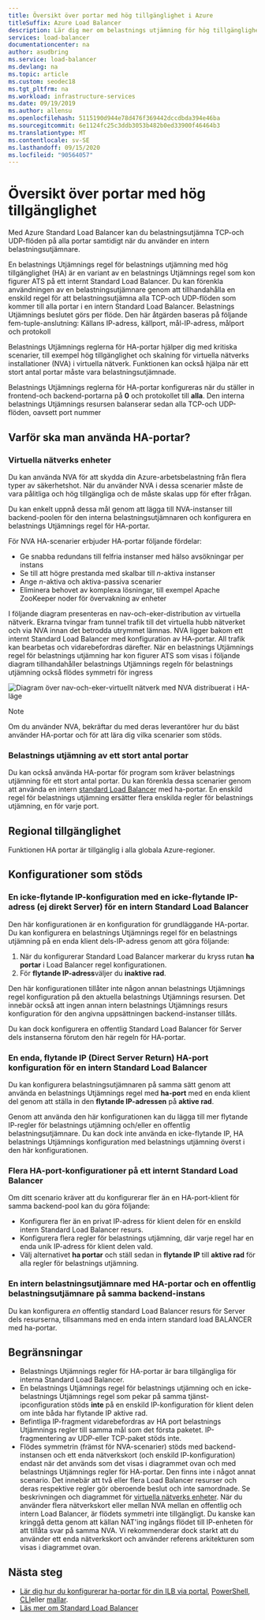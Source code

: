 ```yaml
---
title: Översikt över portar med hög tillgänglighet i Azure
titleSuffix: Azure Load Balancer
description: Lär dig mer om belastnings utjämning för hög tillgänglighets portar på en intern belastningsutjämnare.
services: load-balancer
documentationcenter: na
author: asudbring
ms.service: load-balancer
ms.devlang: na
ms.topic: article
ms.custom: seodec18
ms.tgt_pltfrm: na
ms.workload: infrastructure-services
ms.date: 09/19/2019
ms.author: allensu
ms.openlocfilehash: 5115190d944e78d476f369442dccdbda394e46ba
ms.sourcegitcommit: 6e1124fc25c3ddb3053b482b0ed33900f46464b3
ms.translationtype: MT
ms.contentlocale: sv-SE
ms.lasthandoff: 09/15/2020
ms.locfileid: "90564057"
---
```

# <a name="high-availability-ports-overview"></a>Översikt över portar med hög tillgänglighet

Med Azure Standard Load Balancer kan du belastningsutjämna TCP-och UDP-flöden på alla portar samtidigt när du använder en intern belastningsutjämnare. 

En belastnings Utjämnings regel för belastnings utjämning med hög tillgänglighet (HA) är en variant av en belastnings Utjämnings regel som kon figurer ATS på ett internt Standard Load Balancer. Du kan förenkla användningen av en belastningsutjämnare genom att tillhandahålla en enskild regel för att belastningsutjämna alla TCP-och UDP-flöden som kommer till alla portar i en intern Standard Load Balancer. Belastnings Utjämnings beslutet görs per flöde. Den här åtgärden baseras på följande fem-tuple-anslutning: Källans IP-adress, källport, mål-IP-adress, målport och protokoll

Belastnings Utjämnings reglerna för HA-portar hjälper dig med kritiska scenarier, till exempel hög tillgänglighet och skalning för virtuella nätverks installationer (NVA) i virtuella nätverk. Funktionen kan också hjälpa när ett stort antal portar måste vara belastningsutjämnade. 

Belastnings Utjämnings reglerna för HA-portar konfigureras när du ställer in frontend-och backend-portarna på **0** och protokollet till **alla**. Den interna belastnings Utjämnings resursen balanserar sedan alla TCP-och UDP-flöden, oavsett port nummer

## <a name="why-use-ha-ports"></a>Varför ska man använda HA-portar?

### <a name="network-virtual-appliances"></a><a name="nva"></a>Virtuella nätverks enheter

Du kan använda NVA för att skydda din Azure-arbetsbelastning från flera typer av säkerhetshot. När du använder NVA i dessa scenarier måste de vara pålitliga och hög tillgängliga och de måste skalas upp för efter frågan.

Du kan enkelt uppnå dessa mål genom att lägga till NVA-instanser till backend-poolen för den interna belastningsutjämnaren och konfigurera en belastnings Utjämnings regel för HA-portar.

För NVA HA-scenarier erbjuder HA-portar följande fördelar:
- Ge snabba redundans till felfria instanser med hälso avsökningar per instans
- Se till att högre prestanda med skalbar till *n*-aktiva instanser
- Ange *n*-aktiva och aktiva-passiva scenarier
- Eliminera behovet av komplexa lösningar, till exempel Apache ZooKeeper noder för övervakning av enheter

I följande diagram presenteras en nav-och-eker-distribution av virtuella nätverk. Ekrarna tvingar fram tunnel trafik till det virtuella hubb nätverket och via NVA innan det betrodda utrymmet lämnas. NVA ligger bakom ett internt Standard Load Balancer med konfiguration av HA-portar. All trafik kan bearbetas och vidarebefordras därefter. När en belastnings Utjämnings regel för belastnings utjämning har kon figurer ATS som visas i följande diagram tillhandahåller belastnings Utjämnings regeln för belastnings utjämning också flödes symmetri för ingress

<a node="diagram"></a>
![Diagram över nav-och-eker-virtuellt nätverk med NVA distribuerat i HA-läge](./media/load-balancer-ha-ports-overview/nvaha.png)

>[!NOTE]
> Om du använder NVA, bekräftar du med deras leverantörer hur du bäst använder HA-portar och för att lära dig vilka scenarier som stöds.

### <a name="load-balancing-large-numbers-of-ports"></a>Belastnings utjämning av ett stort antal portar

Du kan också använda HA-portar för program som kräver belastnings utjämning för ett stort antal portar. Du kan förenkla dessa scenarier genom att använda en intern [standard Load Balancer](load-balancer-standard-overview.md) med ha-portar. En enskild regel för belastnings utjämning ersätter flera enskilda regler för belastnings utjämning, en för varje port.

## <a name="region-availability"></a>Regional tillgänglighet

Funktionen HA portar är tillgänglig i alla globala Azure-regioner.

## <a name="supported-configurations"></a>Konfigurationer som stöds

### <a name="a-single-non-floating-ip-non-direct-server-return-ha-ports-configuration-on-an-internal-standard-load-balancer"></a>En icke-flytande IP-konfiguration med en icke-flytande IP-adress (ej direkt Server) för en intern Standard Load Balancer

Den här konfigurationen är en konfiguration för grundläggande HA-portar. Du kan konfigurera en belastnings Utjämnings regel för en belastnings utjämning på en enda klient dels-IP-adress genom att göra följande:
1. När du konfigurerar Standard Load Balancer markerar du kryss rutan **ha portar** i Load Balancer regel konfigurationen.
2. För **flytande IP-adress**väljer du **inaktive rad**.

Den här konfigurationen tillåter inte någon annan belastnings Utjämnings regel konfiguration på den aktuella belastnings Utjämnings resursen. Det innebär också att ingen annan intern belastnings Utjämnings resurs konfiguration för den angivna uppsättningen backend-instanser tillåts.

Du kan dock konfigurera en offentlig Standard Load Balancer för Server dels instanserna förutom den här regeln för HA-portar.

### <a name="a-single-floating-ip-direct-server-return-ha-ports-configuration-on-an-internal-standard-load-balancer"></a>En enda, flytande IP (Direct Server Return) HA-port konfiguration för en intern Standard Load Balancer

Du kan konfigurera belastningsutjämnaren på samma sätt genom att använda en belastnings Utjämnings regel med **ha-port** med en enda klient del genom att ställa in den **flytande IP-adressen** på **aktive rad**. 

Genom att använda den här konfigurationen kan du lägga till mer flytande IP-regler för belastnings utjämning och/eller en offentlig belastningsutjämnare. Du kan dock inte använda en icke-flytande IP, HA belastnings Utjämnings konfiguration med belastnings utjämning överst i den här konfigurationen.

### <a name="multiple-ha-ports-configurations-on-an-internal-standard-load-balancer"></a>Flera HA-port-konfigurationer på ett internt Standard Load Balancer

Om ditt scenario kräver att du konfigurerar fler än en HA-port-klient för samma backend-pool kan du göra följande: 
- Konfigurera fler än en privat IP-adress för klient delen för en enskild intern Standard Load Balancer resurs.
- Konfigurera flera regler för belastnings utjämning, där varje regel har en enda unik IP-adress för klient delen vald.
- Välj alternativet **ha portar** och ställ sedan in **flytande IP** till **aktive rad** för alla regler för belastnings utjämning.

### <a name="an-internal-load-balancer-with-ha-ports-and-a-public-load-balancer-on-the-same-back-end-instance"></a>En intern belastningsutjämnare med HA-portar och en offentlig belastningsutjämnare på samma backend-instans

Du kan konfigurera *en* offentlig standard Load Balancer resurs för Server dels resurserna, tillsammans med en enda intern standard load BALANCER med ha-portar.

## <a name="limitations"></a>Begränsningar

- Belastnings Utjämnings regler för HA-portar är bara tillgängliga för interna Standard Load Balancer.
- En belastnings Utjämnings regel för belastnings utjämning och en icke-belastnings Utjämnings regel som pekar på samma tjänst-ipconfiguration stöds **inte** på en enskild IP-konfiguration för klient delen om inte båda har flytande IP aktive rad.
- Befintliga IP-fragment vidarebefordras av HA port belastnings Utjämnings regler till samma mål som det första paketet.  IP-fragmentering av UDP-eller TCP-paket stöds inte.
- Flödes symmetrin (främst för NVA-scenarier) stöds med backend-instansen och ett enda nätverkskort (och enskild IP-konfiguration) endast när det används som det visas i diagrammet ovan och med belastnings Utjämnings regler för HA-portar. Den finns inte i något annat scenario. Det innebär att två eller flera Load Balancer resurser och deras respektive regler gör oberoende beslut och inte samordnade. Se beskrivningen och diagrammet för [virtuella nätverks enheter](#nva). När du använder flera nätverkskort eller mellan NVA mellan en offentlig och intern Load Balancer, är flödets symmetri inte tillgängligt.  Du kanske kan kringgå detta genom att källan NAT'ing ingångs flödet till IP-enheten för att tillåta svar på samma NVA.  Vi rekommenderar dock starkt att du använder ett enda nätverkskort och använder referens arkitekturen som visas i diagrammet ovan.


## <a name="next-steps"></a>Nästa steg

- [Lär dig hur du konfigurerar ha-portar för din ILB via portal](tutorial-load-balancer-standard-internal-portal.md#create-a-load-balancer-rule), [PowerShell](load-balancer-get-started-ilb-arm-ps.md#create-the-configuration-rules-probe-and-load-balancer), [CLI](load-balancer-get-started-ilb-arm-cli.md#create-the-load-balancer-rule)eller [mallar](quickstart-load-balancer-standard-internal-template.md).
- [Läs mer om Standard Load Balancer](load-balancer-standard-overview.md)
